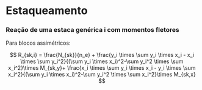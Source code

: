 # Estaqueamento

### Reação de uma estaca genérica i com momentos fletores

Para blocos assimétricos:

$$
R_{sk,i} = \frac{N_{sk}}{n_e} + \frac{y_i \times \sum y_i \times x_i - x_i \times \sum y_i^2}{(\sum y_i \times x_i)^2-\sum y_i^2 \times \sum x_i^2}\times M_{sk,y}+
\frac{x_i \times \sum y_i \times x_i - y_i \times \sum x_i^2}{(\sum y_i \times x_i)^2-\sum y_i^2 \times \sum x_i^2}\times M_{sk,x}
$$

